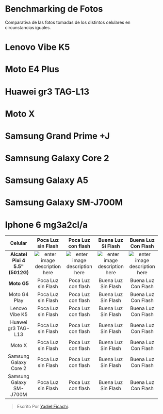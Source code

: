 # Benchmarking de Fotos
Comparativa de las fotos tomadas de los distintos celulares en circunstancias iguales.


# Lenovo Vibe K5

# Moto E4 Plus

# Huawei gr3 TAG-L13

# Moto X

# Samsung Grand Prime +J

# Samnsung Galaxy Core 2

# Samsung Galaxy A5

# Samsung Galaxy SM-J700M

# Iphone 6 mg3a2cl/a


| Celular | Poca Luz sin Flash | Poca Luz con flash | Buena Luz Si Flash | Buena Luz Con Flash |
|:--------:| :-------------:|:--------:| :-------------:|:-------------:|
| **Alcatel Pixi 4 5.5" (5012G)** | ![enter image description here](https://scontent.fpbc2-1.fna.fbcdn.net/v/t1.0-9/29243721_1557692844286675_2065481280526483456_n.jpg?oh=7061ce350d01d78e84331ea7c191d458&oe=5B401941) | ![enter image description here](https://scontent.fpbc2-1.fna.fbcdn.net/v/t1.0-9/29249241_1557693757619917_110971131611054080_n.jpg?oh=e78d22cbb2b5fd90df603066a3a7b584&oe=5B41E0D8) | ![enter image description here](https://scontent.fpbc2-1.fna.fbcdn.net/v/t1.0-9/29313529_1557693900953236_4153752464979394560_n.jpg?oh=f88df090926d3d1b8838969074af3e97&oe=5B4A5427) | ![enter image description here](https://scontent.fpbc2-1.fna.fbcdn.net/v/t1.0-9/29216730_1557693824286577_8764342485062254592_n.jpg?oh=af732cd260da428f830b3d91476c37e0&oe=5B2B84EF) |
| **Moto G5** | Poca Luz sin Flash | Poca Luz con flash | Buena Luz Sin Flash | Buena Luz Con Flash |
| Moto G4 Play | Poca Luz sin Flash | Poca Luz con flash | Buena Luz Sin Flash | Buena Luz Con Flash |
| Lenovo Vibe K5 | Poca Luz sin Flash | Poca Luz con flash | Buena Luz Sin Flash | Buena Luz Con Flash |
| Huawei gr3 TAG-L13 | Poca Luz sin Flash | Poca Luz con flash | Buena Luz Sin Flash | Buena Luz Con Flash |
| Moto X | Poca Luz sin Flash | Poca Luz con flash | Buena Luz Sin Flash | Buena Luz Con Flash |
| Samsung Galaxy Core 2 | Poca Luz sin Flash | Poca Luz con flash | Buena Luz Sin Flash | Buena Luz Con Flash |
| Samsung Galaxy SM-J700M | Poca Luz sin Flash | Poca Luz con flash | Buena Luz Sin Flash | Buena Luz Con Flash |

> Escrito Por [Yadiel Ficachi](https://github.com/YadielFicachi/).


